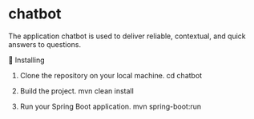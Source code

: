 # chatbot
The application chatbot is used to deliver reliable, contextual, and quick answers to questions.

🔧 Installing
1. Clone the repository on your local machine.
cd chatbot

2. Build the project.
mvn clean install

3. Run your Spring Boot application.
mvn spring-boot:run

